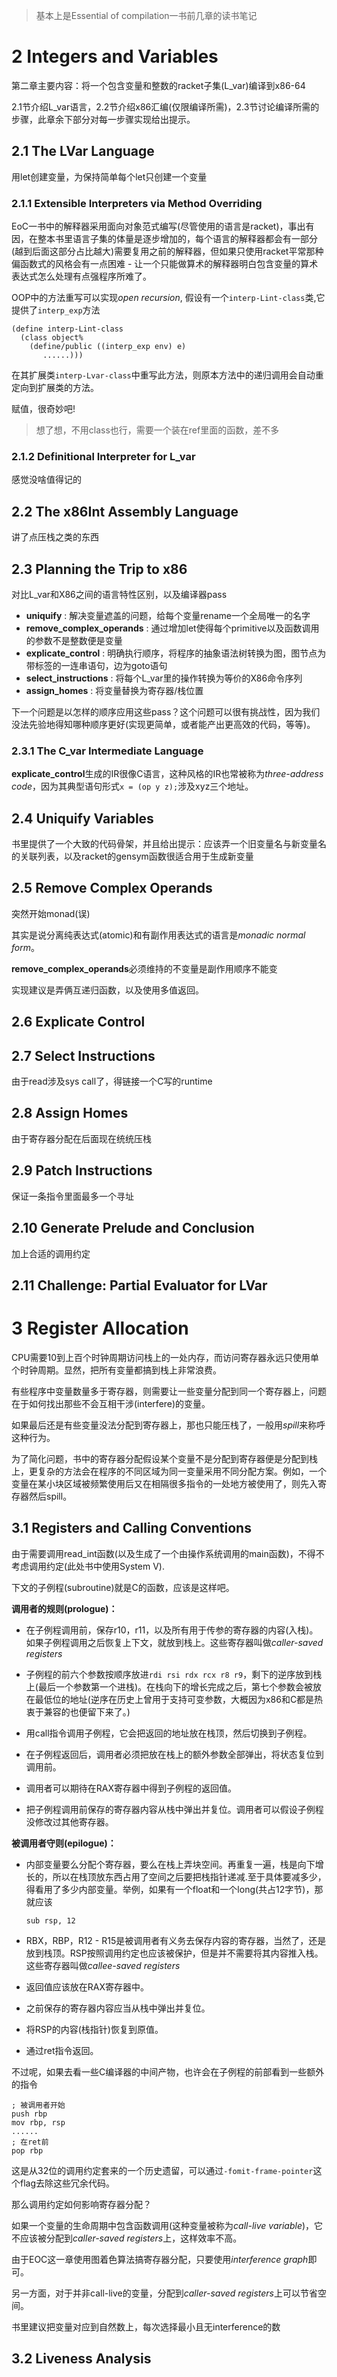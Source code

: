 > 基本上是Essential of compilation一书前几章的读书笔记

# 2 Integers and Variables

第二章主要内容：将一个包含变量和整数的racket子集(L_var)编译到x86-64

2.1节介绍L_var语言，2.2节介绍x86汇编(仅限编译所需)，2.3节讨论编译所需的步骤，此章余下部分对每一步骤实现给出提示。

## 2.1 The LVar Language

用let创建变量，为保持简单每个let只创建一个变量

### 2.1.1 Extensible Interpreters via Method Overriding

EoC一书中的解释器采用面向对象范式编写(尽管使用的语言是racket)，事出有因，在整本书里语言子集的体量是逐步增加的，每个语言的解释器都会有一部分(越到后面这部分占比越大)需要复用之前的解释器，但如果只使用racket平常那种偏函数式的风格会有一点困难 - 让一个只能做算术的解释器明白包含变量的算术表达式怎么处理有点强程序所难了。

OOP中的方法重写可以实现*open recursion*, 假设有一个`interp-Lint-class`类,它提供了`interp_exp`方法

```racket
(define interp-Lint-class
  (class object%
    (define/public ((interp_exp env) e)
       ......)))
```

在其扩展类`interp-Lvar-class`中重写此方法，则原本方法中的递归调用会自动重定向到扩展类的方法。

赋值，很奇妙吧!

> 想了想，不用class也行，需要一个装在ref里面的函数，差不多

### 2.1.2 Definitional Interpreter for L_var

感觉没啥值得记的

## 2.2 The x86Int Assembly Language

讲了点压栈之类的东西

## 2.3 Planning the Trip to x86

对比L_var和X86之间的语言特性区别，以及编译器pass

+ **uniquify** : 解决变量遮盖的问题，给每个变量rename一个全局唯一的名字
+ **remove_complex_operands** : 通过增加let使得每个primitive以及函数调用的参数不是整数便是变量
+ **explicate_control** : 明确执行顺序，将程序的抽象语法树转换为图，图节点为带标签的一连串语句，边为goto语句
+ **select_instructions** : 将每个L_var里的操作转换为等价的X86命令序列
+ **assign_homes** : 将变量替换为寄存器/栈位置

下一个问题是以怎样的顺序应用这些pass？这个问题可以很有挑战性，因为我们没法先验地得知哪种顺序更好(实现更简单，或者能产出更高效的代码，等等)。

### 2.3.1 The C_var Intermediate Language

**explicate_control**生成的IR很像C语言，这种风格的IR也常被称为*three-address code*，因为其典型语句形式`x = (op y z);`涉及xyz三个地址。

## 2.4 Uniquify Variables

书里提供了一个大致的代码骨架，并且给出提示：应该弄一个旧变量名与新变量名的关联列表，以及racket的gensym函数很适合用于生成新变量

## 2.5 Remove Complex Operands

突然开始monad(误)

其实是说分离纯表达式(atomic)和有副作用表达式的语言是*monadic normal form*。

**remove_complex_operands**必须维持的不变量是副作用顺序不能变

实现建议是弄俩互递归函数，以及使用多值返回。

## 2.6 Explicate Control

## 2.7 Select Instructions

由于read涉及sys call了，得链接一个C写的runtime

## 2.8 Assign Homes

由于寄存器分配在后面现在统统压栈

## 2.9 Patch Instructions

保证一条指令里面最多一个寻址

## 2.10 Generate Prelude and Conclusion

加上合适的调用约定

## 2.11 Challenge: Partial Evaluator for LVar

# 3 Register Allocation

CPU需要10到上百个时钟周期访问栈上的一处内存，而访问寄存器永远只使用单个时钟周期。显然，把所有变量都搞到栈上非常浪费。

有些程序中变量数量多于寄存器，则需要让一些变量分配到同一个寄存器上，问题在于如何找出那些不会互相干涉(interfere)的变量。

如果最后还是有些变量没法分配到寄存器上，那也只能压栈了，一般用*spill*来称呼这种行为。

为了简化问题，书中的寄存器分配假设某个变量不是分配到寄存器便是分配到栈上，更复杂的方法会在程序的不同区域为同一变量采用不同分配方案。例如，一个变量在某小块区域被频繁使用后又在相隔很多指令的一处地方被使用了，则先入寄存器然后spill。

## 3.1 Registers and Calling Conventions

由于需要调用read_int函数(以及生成了一个由操作系统调用的main函数)，不得不考虑调用约定(此处书中使用System V).

下文的子例程(subroutine)就是C的函数，应该是这样吧。

**调用者的规则(prologue)：**

+ 在子例程调用前，保存r10，r11，以及所有用于传参的寄存器的内容(入栈)。如果子例程调用之后恢复上下文，就放到栈上。这些寄存器叫做*caller-saved registers*

+ 子例程的前六个参数按顺序放进`rdi rsi rdx rcx r8 r9`，剩下的逆序放到栈上(最后一个参数第一个进栈)。在栈向下的增长完成之后，第七个参数会被放在最低位的地址(逆序在历史上曾用于支持可变参数，大概因为x86和C都是热衷于兼容的也便留下来了。)
  
+ 用call指令调用子例程，它会把返回的地址放在栈顶，然后切换到子例程。

+ 在子例程返回后，调用者必须把放在栈上的额外参数全部弹出，将状态复位到调用前。

+ 调用者可以期待在RAX寄存器中得到子例程的返回值。

+ 把子例程调用前保存的寄存器内容从栈中弹出并复位。调用者可以假设子例程没修改过其他寄存器。

**被调用者守则(epilogue)：**

+ 内部变量要么分配个寄存器，要么在栈上弄块空间。再重复一遍，栈是向下增长的，所以在栈顶放东西占用了空间之后要把栈指针递减.至于具体要减多少，得看用了多少内部变量。举例，如果有一个float和一个long(共占12字节)，那就应该

  ```assembly
  sub rsp, 12
  ```

+ RBX，RBP，R12 - R15是被调用者有义务去保存内容的寄存器，当然了，还是放到栈顶。RSP按照调用约定也应该被保护，但是并不需要将其内容推入栈。这些寄存器叫做*callee-saved registers*

+ 返回值应该放在RAX寄存器中。

+ 之前保存的寄存器内容应当从栈中弹出并复位。

+ 将RSP的内容(栈指针)恢复到原值。

+ 通过ret指令返回。

不过呢，如果去看一些C编译器的中间产物，也许会在子例程的前部看到一些额外的指令

```assembly
; 被调用者开始
push rbp
mov rbp, rsp
......
; 在ret前
pop rbp
```

这是从32位的调用约定套来的一个历史遗留，可以通过`-fomit-frame-pointer`这个flag去除这些冗余代码。

那么调用约定如何影响寄存器分配？

如果一个变量的生命周期中包含函数调用(这种变量被称为*call-live variable*)，它不应该被分配到*caller-saved registers*上，这样效率不高。

由于EOC这一章使用图着色算法搞寄存器分配，只要使用*interference graph*即可。

另一方面，对于并非call-live的变量，分配到*caller-saved registers*上可以节省空间。

书里建议把变量对应到自然数上，每次选择最小且无interference的数

## 3.2 Liveness Analysis



